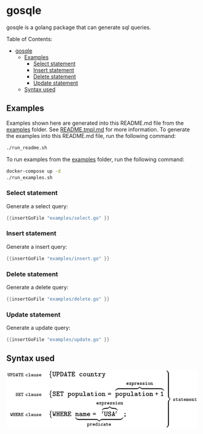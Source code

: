 # gosqle<!-- Don't edit README.md, but edit README.tmpl.md as that one is used to generate the README.md -->
gosqle is a golang package that can generate sql queries. 

Table of Contents:
- [gosqle](#gosqle)
  - [Examples](#examples)
    - [Select statement](#select-statement)
    - [Insert statement](#insert-statement)
    - [Delete statement](#delete-statement)
    - [Update statement](#update-statement)
  - [Syntax used](#syntax-used)

## Examples
Examples shown here are generated into this README.md file from the [examples](examples) folder. See [README.tmpl.md](README.tmpl.md) for more information.
To generate the examples into this README.md file, run the following command:
```bash
./run_readme.sh
```

To run examples from the [examples](examples) folder, run the following command:
```bash
docker-compose up -d
./run_examples.sh
```

### Select statement
Generate a select query:
```go
{{insertGoFile "examples/select.go" }}
```

### Insert statement
Generate a insert query:
```go
{{insertGoFile "examples/insert.go" }}
```

### Delete statement
Generate a delete query:
```go
{{insertGoFile "examples/delete.go" }}
```

### Update statement
Generate a update query:
```go
{{insertGoFile "examples/update.go" }}
```

## Syntax used

![image](provision/images/SQL_syntax.svg)